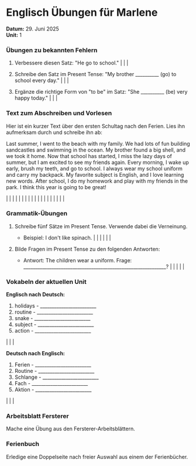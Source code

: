 # Englisch Übungen für Marlene
**Datum:** 29. Juni 2025  
**Unit:** 1

### Übungen zu bekannten Fehlern

1. Verbessere diesen Satz: "He go to school."
   |
   |
   |

2. Schreibe den Satz im Present Tense: "My brother __________ (go) to school every day."
   |
   |
   |

3. Ergänze die richtige Form von "to be" im Satz: "She __________ (be) very happy today."
   |
   |
   |

### Text zum Abschreiben und Vorlesen

Hier ist ein kurzer Text über den ersten Schultag nach den Ferien. Lies ihn aufmerksam durch und schreibe ihn ab:

Last summer, I went to the beach with my family. We had lots of fun building sandcastles and swimming in the ocean. My brother found a big shell, and we took it home. Now that school has started, I miss the lazy days of summer, but I am excited to see my friends again. Every morning, I wake up early, brush my teeth, and go to school. I always wear my school uniform and carry my backpack. My favorite subject is English, and I love learning new words. After school, I do my homework and play with my friends in the park. I think this year is going to be great!

|
|
|
|
|
|
|
|
|
|
|
|
|
|
|
|
|
|
|

### Grammatik-Übungen

1. Schreibe fünf Sätze im Present Tense. Verwende dabei die Verneinung.
   - Beispiel: I don't like spinach.
   |
   |
   |
   |
   |
   |

2. Bilde Fragen im Present Tense zu den folgenden Antworten:
   - Antwort: The children wear a uniform.
     Frage: _____________________________________________________________?
   |
   |
   |
   |
   |

### Vokabeln der aktuellen Unit

**Englisch nach Deutsch:**

1. holidays - ________________________
2. routine - ________________________
3. snake - ________________________
4. subject - ________________________
5. action - ________________________

|
|
|

**Deutsch nach Englisch:**

1. Ferien - ________________________
2. Routine - ________________________
3. Schlange - ________________________
4. Fach - ________________________
5. Aktion - ________________________

|
|
|

### Arbeitsblatt Fersterer

Mache eine Übung aus den Fersterer-Arbeitsblättern.

### Ferienbuch

Erledige eine Doppelseite nach freier Auswahl aus einem der Ferienbücher.